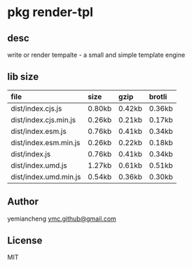# pkg render-tpl

## desc
write or render tempalte - a small and simple template engine

## lib size  
file | size | gzip | brotli
:---- | :---- | :---- | :----
dist/index.cjs.js | 0.80kb | 0.42kb | 0.36kb
dist/index.cjs.min.js | 0.26kb | 0.21kb | 0.17kb
dist/index.esm.js | 0.76kb | 0.41kb | 0.34kb
dist/index.esm.min.js | 0.26kb | 0.22kb | 0.18kb
dist/index.js | 0.76kb | 0.41kb | 0.34kb
dist/index.umd.js | 1.27kb | 0.61kb | 0.51kb
dist/index.umd.min.js | 0.54kb | 0.36kb | 0.30kb

## Author
yemiancheng <ymc.github@gmail.com>

## License
MIT